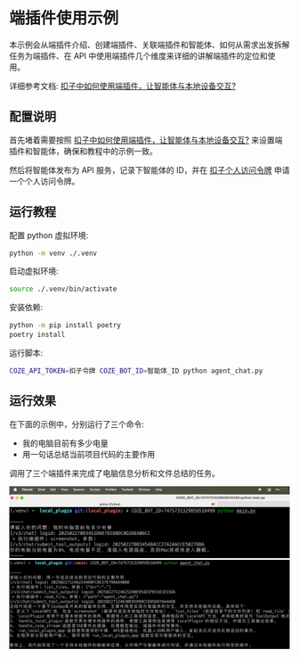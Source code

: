 # 端插件使用示例

本示例会从端插件介绍、创建端插件、关联端插件和智能体、如何从需求出发拆解任务为端插件、在 API 中使用端插件几个维度来详细的讲解端插件的定位和使用。

详细参考文档: [扣子中如何使用端插件，让智能体与本地设备交互?](https://bytedance.larkoffice.com/docx/AAAedsXYAolDEVx47yJcsth2nrd)

## 配置说明

首先堵着需要按照 [扣子中如何使用端插件，让智能体与本地设备交互?](https://bytedance.larkoffice.com/docx/AAAedsXYAolDEVx47yJcsth2nrd) 来设置端插件和智能体，确保和教程中的示例一致。

然后将智能体发布为 API 服务，记录下智能体的 ID，并在 [扣子个人访问令牌](https://www.coze.cn/open/oauth/pats) 申请一个个人访问令牌。
 
## 运行教程

配置 python 虚拟环境:

```bash
python -m venv ./.venv
```

启动虚拟环境:

```bash
source ./.venv/bin/activate
```

安装依赖:

```bash
python -m pip install poetry
poetry install
```

运行脚本:

```bash
COZE_API_TOKEN=扣子令牌 COZE_BOT_ID=智能体_ID python agent_chat.py
```

## 运行效果

在下面的示例中，分别运行了三个命令:

- 我的电脑目前有多少电量
- 用一句话总结当前项目代码的主要作用

调用了三个端插件来完成了电脑信息分析和文件总结的任务。

![](./screenshot-1.png)
![](./screenshot-2.png)
